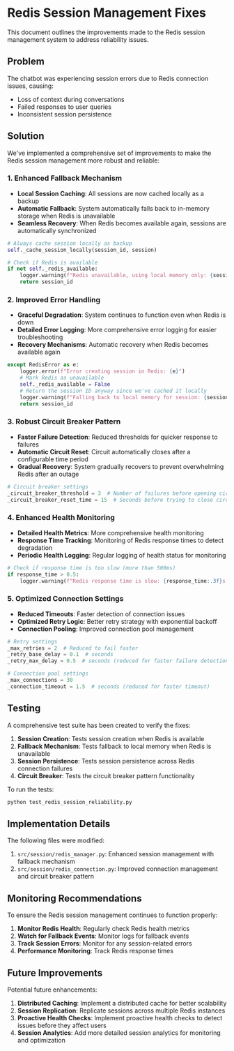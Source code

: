# Redis Session Management Fixes

This document outlines the improvements made to the Redis session management system to address reliability issues.

## Problem

The chatbot was experiencing session errors due to Redis connection issues, causing:
- Loss of context during conversations
- Failed responses to user queries
- Inconsistent session persistence

## Solution

We've implemented a comprehensive set of improvements to make the Redis session management more robust and reliable:

### 1. Enhanced Fallback Mechanism

- **Local Session Caching**: All sessions are now cached locally as a backup
- **Automatic Fallback**: System automatically falls back to in-memory storage when Redis is unavailable
- **Seamless Recovery**: When Redis becomes available again, sessions are automatically synchronized

```python
# Always cache session locally as backup
self._cache_session_locally(session_id, session)

# Check if Redis is available
if not self._redis_available:
    logger.warning(f"Redis unavailable, using local memory only: {session_id}")
    return session_id
```

### 2. Improved Error Handling

- **Graceful Degradation**: System continues to function even when Redis is down
- **Detailed Error Logging**: More comprehensive error logging for easier troubleshooting
- **Recovery Mechanisms**: Automatic recovery when Redis becomes available again

```python
except RedisError as e:
    logger.error(f"Error creating session in Redis: {e}")
    # Mark Redis as unavailable
    self._redis_available = False
    # Return the session ID anyway since we've cached it locally
    logger.warning(f"Falling back to local memory for session: {session_id}")
    return session_id
```

### 3. Robust Circuit Breaker Pattern

- **Faster Failure Detection**: Reduced thresholds for quicker response to failures
- **Automatic Circuit Reset**: Circuit automatically closes after a configurable time period
- **Gradual Recovery**: System gradually recovers to prevent overwhelming Redis after an outage

```python
# Circuit breaker settings
_circuit_breaker_threshold = 3  # Number of failures before opening circuit
_circuit_breaker_reset_time = 15  # Seconds before trying to close circuit
```

### 4. Enhanced Health Monitoring

- **Detailed Health Metrics**: More comprehensive health monitoring
- **Response Time Tracking**: Monitoring of Redis response times to detect degradation
- **Periodic Health Logging**: Regular logging of health status for monitoring

```python
# Check if response time is too slow (more than 500ms)
if response_time > 0.5:
    logger.warning(f"Redis response time is slow: {response_time:.3f}s for {redis_uri}")
```

### 5. Optimized Connection Settings

- **Reduced Timeouts**: Faster detection of connection issues
- **Optimized Retry Logic**: Better retry strategy with exponential backoff
- **Connection Pooling**: Improved connection pool management

```python
# Retry settings
_max_retries = 2  # Reduced to fail faster
_retry_base_delay = 0.1  # seconds
_retry_max_delay = 0.5  # seconds (reduced for faster failure detection)

# Connection pool settings
_max_connections = 30
_connection_timeout = 1.5  # seconds (reduced for faster timeout)
```

## Testing

A comprehensive test suite has been created to verify the fixes:

1. **Session Creation**: Tests session creation when Redis is available
2. **Fallback Mechanism**: Tests fallback to local memory when Redis is unavailable
3. **Session Persistence**: Tests session persistence across Redis connection failures
4. **Circuit Breaker**: Tests the circuit breaker pattern functionality

To run the tests:

```bash
python test_redis_session_reliability.py
```

## Implementation Details

The following files were modified:

1. `src/session/redis_manager.py`: Enhanced session management with fallback mechanism
2. `src/session/redis_connection.py`: Improved connection management and circuit breaker pattern

## Monitoring Recommendations

To ensure the Redis session management continues to function properly:

1. **Monitor Redis Health**: Regularly check Redis health metrics
2. **Watch for Fallback Events**: Monitor logs for fallback events
3. **Track Session Errors**: Monitor for any session-related errors
4. **Performance Monitoring**: Track Redis response times

## Future Improvements

Potential future enhancements:

1. **Distributed Caching**: Implement a distributed cache for better scalability
2. **Session Replication**: Replicate sessions across multiple Redis instances
3. **Proactive Health Checks**: Implement proactive health checks to detect issues before they affect users
4. **Session Analytics**: Add more detailed session analytics for monitoring and optimization
